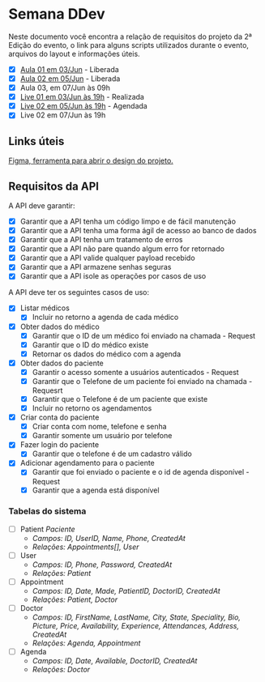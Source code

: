
# Semana DDev

Neste documento você encontra a relação de requisitos do projeto da 2ª Edição do evento, o link para alguns scripts utilizados durante o evento, arquivos do layout e informações úteis.

- [x] [Aula 01 em 03/Jun](https://danieldcs.com/2sdv-aula1) - Liberada
- [x] [Aula 02 em 05/Jun](https://danieldcs.com/2sdv-aula2) - Liberada
- [x] Aula 03, em 07/Jun às 09h
- [x] [Live 01 em 03/Jun às 19h](https://danieldcs.com/2sdv-live1) - Realizada
- [x] [Live 02 em 05/Jun às 19h](https://danieldcs.com/2sdv-live2) - Agendada
- [x] Live 02 em 07/Jun às 19h

## Links úteis

[Figma, ferramenta para abrir o design do projeto.](https://figma.com/)

## Requisitos da API

A API deve garantir:

- [x] Garantir que a API tenha um código limpo e de fácil manutenção
- [x] Garantir que a API tenha uma forma ágil de acesso ao banco de dados
- [x] Garantir que a API tenha um tratamento de erros
- [x] Garantir que a API não pare quando algum erro for retornado
- [x] Garantir que a API valide qualquer payload recebido
- [x] Garantir que a API armazene senhas seguras
- [x] Garantir que a API isole as operações por casos de uso

A API deve ter os seguintes casos de uso:

- [x] Listar médicos
  - [x] Incluir no retorno a agenda de cada médico
- [x] Obter dados do médico
  - [x] Garantir que o ID de um médico foi enviado na chamada - Request
  - [x] Garantir que o ID do médico existe
  - [x] Retornar os dados do médico com a agenda
- [x] Obter dados do paciente
  - [x] Garantir o acesso somente a usuários autenticados - Request
  - [x] Garantir que o Telefone de um paciente foi enviado na chamada - Requesrt
  - [x] Garantir que o Telefone é de um paciente que existe
  - [x] Incluir no retorno os agendamentos
- [x] Criar conta do paciente
  - [x] Criar conta com nome, telefone e senha
  - [x] Garantir somente um usuário por telefone
- [x] Fazer login do paciente
  - [x] Garantir que o telefone é de um cadastro válido
- [x] Adicionar agendamento para o paciente
  - [x] Garantir que foi enviado o paciente e o id de agenda disponível - Request
  - [x] Garantir que a agenda está disponível

### Tabelas do sistema

- [ ] Patient _Paciente_
  - _Campos: ID, UserID, Name, Phone, CreatedAt_
  - _Relações: Appointments[], User_
- [ ] User
  - _Campos: ID, Phone, Password, CreatedAt_
  - _Relações: Patient_
- [ ] Appointment
  - _Campos: ID, Date, Made, PatientID, DoctorID, CreatedAt_
  - _Relações: Patient, Doctor_
- [ ] Doctor
  - _Campos: ID, FirstName, LastName, City, State, Speciality, Bio, Picture, Price, Availability, Experience, Attendances, Address, CreatedAt_
  - _Relações: Agenda, Appointment_
- [ ] Agenda
  - _Campos: ID, Date, Available, DoctorID, CreatedAt_
  - _Relações: Doctor_